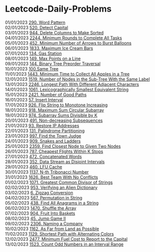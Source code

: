 # Leetcode-Daily-Problems </br>
01/01/2023 [290. Word Pattern](https://github.com/pratapshingane18/Leetcode-Daily-Problems/blob/main/290.%20Word%20Pattern) </br>
02/01/2023 [520. Detect Capital](https://github.com/pratapshingane18/Leetcode-Daily-Problems/blob/main/520.%20Detect%20Capital) </br>
03/01/2023 [944. Delete Columns to Make Sorted](https://github.com/pratapshingane18/Leetcode-Daily-Problems/blob/main/944.%20Delete%20Columns%20to%20Make%20Sorted) </br>
04/01/2023 [2244. Minimum Rounds to Complete All Tasks](https://github.com/pratapshingane18/Leetcode-Daily-Problems/blob/main/2244.%20Minimum%20Rounds%20to%20Complete%20All%20Tasks) </br>
05/01/2023 [452. Minimum Number of Arrows to Burst Balloons](https://github.com/pratapshingane18/Leetcode-Daily-Problems/blob/main/452.%20Minimum%20Number%20of%20Arrows%20to%20Burst%20Balloons) </br>
06/01/2023 [1833. Maximum Ice Cream Bars](https://github.com/pratapshingane18/Leetcode-Daily-Problems/blob/main/1833.%20Maximum%20Ice%20Cream%20Bars) </br>
07/01/2023 [134. Gas Station](https://github.com/pratapshingane18/Leetcode-Daily-Problems/blob/main/134.%20Gas%20Station) </br>
08/01/2023 [149. Max Points on a Line](https://github.com/pratapshingane18/Leetcode-Daily-Problems/blob/main/149.%20Max%20Points%20on%20a%20Line) </br>
09/01/2023 [144. Binary Tree Preorder Traversal](https://github.com/pratapshingane18/Leetcode-Daily-Problems/blob/main/144.%20Binary%20Tree%20Preorder%20Traversal) </br>
10/01/2023 [100.Same Tree](https://github.com/pratapshingane18/Leetcode-Daily-Problems/blob/main/100.%20Same%20Tree) </br>
11/01/2023 [1443. Minimum Time to Collect All Apples in a Tree](https://github.com/pratapshingane18/Leetcode-Daily-Problems/blob/main/1443.%20Minimum%20Time%20to%20Collect%20All%20Apples%20in%20a%20Tree) </br>
12/01/2023 [1519. Number of Nodes in the Sub-Tree With the Same Label](https://github.com/pratapshingane18/Leetcode-Daily-Problems/blob/main/1519.%20Number%20of%20Nodes%20in%20the%20Sub-Tree%20With%20the%20Same%20Label) </br>
13/01/2023 [2246. Longest Path With Different Adjacent Characters](https://github.com/pratapshingane18/Leetcode-Daily-Problems/blob/main/2246.%20Longest%20Path%20With%20Different%20Adjacent%20Characters)</br>
14/01/2023 [1061. Lexicographically Smallest Equivalent String](https://github.com/pratapshingane18/Leetcode-Daily-Problems/blob/main/LexicographicallySmallestEquivalentString.cpp) </br>
15/01/2023 [2421. Number of Good Paths](https://github.com/pratapshingane18/Leetcode-Daily-Problems/blob/main/Number_of_Good_Paths.cpp) </br>
16/01/2023 [57. Insert Interval](https://github.com/pratapshingane18/Leetcode-Daily-Problems/blob/main/Insert_Interval.cpp) </br>
17/01/2023 [926. Flip String to Monotone Increasing](https://github.com/pratapshingane18/Leetcode-Daily-Problems/blob/main/FlipString_to_Monotone_Increasing.cpp) </br>
18/01/2023 [918. Maximum Sum Circular Subarray](https://github.com/pratapshingane18/Leetcode-Daily-Problems/blob/main/Maximum_Sum_Circular_Subarray.cpp) </br>
19/01/2023 [974. Subarray Sums Divisible by K](https://github.com/pratapshingane18/Leetcode-Daily-Problems/blob/main/Subarray_Sums_Divisible_by_K.cpp) </br>
20/01/2023 [491. Non-decreasing Subsequences](https://github.com/pratapshingane18/Leetcode-Daily-Problems/blob/main/NondecreasingSubsequences.cpp) </br>
21/01/2023 [93. Restore IP Addresses](https://github.com/pratapshingane18/Leetcode-Daily-Problems/blob/main/Restore_IP_Addresses.cpp) </br>
22/01/2023 [131. Palindrome Partitioning](https://github.com/pratapshingane18/Leetcode-Daily-Problems/blob/main/Palindrome_Partitioning.cpp)</br>
23/01/2023 [997. Find the Town Judge](https://github.com/pratapshingane18/Leetcode-Daily-Problems/blob/main/Find_the_Town_Judge.cpp) </br>
24/01/2023 [909. Snakes and Ladders](https://github.com/pratapshingane18/Leetcode-Daily-Problems/blob/main/Snakes_and_Ladders.cpp) </br>
25/01/2023 [2359. Find Closest Node to Given Two Nodes](https://github.com/pratapshingane18/Leetcode-Daily-Problems/blob/main/Find_Closest_Node_to_Given_Two_Nodes.cpp) </br>
26/01/2023 [787. Cheapest Flights Within K Stops](https://github.com/pratapshingane18/Leetcode-Daily-Problems/blob/main/Cheapest_Flights_Within_K_Stops.cpp) </br>
27/01/2023 [472. Concatenated Words](https://github.com/pratapshingane18/Leetcode-Daily-Problems/blob/main/Concatenated_Words.cpp)  </br>
28/01/2023 [352. Data Stream as Disjoint Intervals](https://github.com/pratapshingane18/Leetcode-Daily-Problems/blob/main/Data%20StreamasDisjointIntervals.cpp)</br>
29/01/2023 [460. LFU Cache](https://github.com/pratapshingane18/Leetcode-Daily-Problems/blob/main/LFUCache.cpp)</br>
30/01/2023 [1137. N-th Tribonacci Number](https://github.com/pratapshingane18/Leetcode-Daily-Problems/blob/main/N-thTribonacciNumber.cpp)</br>
31/01/2023 [1626. Best Team With No Conflicts](https://github.com/pratapshingane18/Leetcode-Daily-Problems/blob/main/BestTeamWithNoConflicts.cpp)</br>
01/02/2023 [1071. Greatest Common Divisor of Strings](https://github.com/pratapshingane18/Leetcode-Daily-Problems/blob/main/GreatestCommonDivisorofStrings.cpp)</br>
02/02/2023 [953. Verifying an Alien Dictionary](https://github.com/pratapshingane18/Leetcode-Daily-Problems/blob/main/953.%20Verifying%20an%20Alien%20Dictionary)</br>
03/02/2023 [6. Zigzag Conversion](https://github.com/pratapshingane18/Leetcode-Daily-Problems/blob/main/ZigzagConversion.cpp)</br>
04/02/2023 [567. Permutation in String](https://github.com/pratapshingane18/Leetcode-Daily-Problems/blob/main/PermutationinString.cpp)</br>
05/02/2023 [438. Find All Anagrams in a String](https://github.com/pratapshingane18/Leetcode-Daily-Problems/blob/main/FindAllAnagramsinaString.cpp) </br>
06/02/2023 [1470. Shuffle the Array](https://github.com/pratapshingane18/Leetcode-Daily-Problems/blob/main/ShuffletheArray.cpp) </br>
07/02/2023 [904. Fruit Into Baskets](https://github.com/pratapshingane18/Leetcode-Daily-Problems/blob/main/FruitsIntoBasket.cpp) </br>
08/02/2023 [45. Jump Game II](https://github.com/pratapshingane18/Leetcode-Daily-Problems/blob/main/JumpGameII.cpp) </br>
09/02/2023 [2306. Naming a Company](https://github.com/pratapshingane18/Leetcode-Daily-Problems/blob/main/NamingaCompan.cpp) </br>
10/02/2023 [1162. As Far from Land as Possible](https://github.com/pratapshingane18/Leetcode-Daily-Problems/blob/main/As%20Far%20from%20Land%20as%20Possible)</br>
11/02/2023 [1129. Shortest Path with Alternating Colors](https://github.com/pratapshingane18/Leetcode-Daily-Problems/blob/main/Shortest%20Path%20with%20Alternating%20Colors)</br>
12/02/2023 [2477. Minimum Fuel Cost to Report to the Capital](https://github.com/pratapshingane18/Leetcode-Daily-Problems/blob/main/Minimum%20Fuel%20Cost%20to%20Report%20to%20the%20Capital) </br>
13/02/2023 [1523. Count Odd Numbers in an Interval Range](https://github.com/pratapshingane18/Leetcode-Daily-Problems/blob/main/Count%20OddNumbersinanIntervalRange.cpp) </br>
